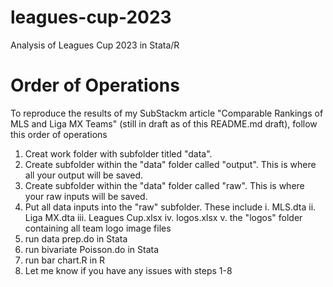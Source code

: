 # leagues-cup-2023
Analysis of Leagues Cup 2023 in Stata/R

# Order of Operations
To reproduce the results of my SubStackm article "Comparable Rankings of MLS and Liga MX Teams" (still in draft as of this README.md draft), follow this order of operations

1. Creat work folder with subfolder titled "data". 
2. Create subfolder within the "data" folder called "output". This is where all your output will be saved.
3. Create subfolder within the "data" folder called "raw". This is where your raw inputs will be saved.
4. Put all data inputs into the "raw" subfolder. These include
     i. MLS.dta
    ii. Liga MX.dta
   iii. Leagues Cup.xlsx
    iv. logos.xlsx
     v. the "logos" folder containing all team logo image files
6. run data prep.do in Stata
7. run bivariate Poisson.do in Stata
8. run bar chart.R in R
9. Let me know if you have any issues with steps 1-8
